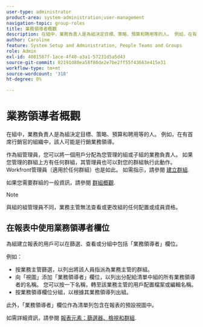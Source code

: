 ```yaml
---
user-type: administrator
product-area: system-administration;user-management
navigation-topic: group-roles
title: 業務領導者概觀
description: 在組中，業務負責人是為組決定目標、策略、預算和聘用等的人。 例如，在有首席行銷官的組織中，該人可能是行銷業務領導。
author: Caroline
feature: System Setup and Administration, People Teams and Groups
role: Admin
exl-id: 4081587f-1ace-4f40-a3a1-57231d5a5d43
source-git-commit: 02191d80ea58f80de2e7be2ff55f43663e415e31
workflow-type: tm+mt
source-wordcount: '318'
ht-degree: 0%

---
```


# 業務領導者概觀

在組中，業務負責人是為組決定目標、策略、預算和聘用等的人。 例如，在有首席行銷官的組織中，該人可能是行銷業務領導。

作為組管理員，您可以將一個用戶分配為您管理的組或子組的業務負責人。 如果您管理的群組上方有任何群組，其管理員也可以對您的群組執行此動作。 Workfront管理員（適用於任何群組）也是如此。 如需指示，請參閱 [建立群組](../../../administration-and-setup/manage-groups/create-and-manage-groups/create-a-group.md).

如果您需要群組的一般資訊，請參閱 [群組概觀](../../../administration-and-setup/manage-groups/groups-overview/groups.md).

>[!NOTE]
>
>與組的組管理員不同，業務主管無法查看或更改組的任何配置或成員資格。

<!--
>DRAFTED IN FLARE:
>At this point the field is added for mainly reporting purposes.>
>
-->

## 在報表中使用業務領導者欄位

為組建立報表的用戶可以在篩選、查看或分組中包括「業務領導者」欄位。

例如：

* 按業務主管篩選，以列出將該人員指派為業務主管的群組。
* 向「視圖」添加「業務領導者」欄位，以列出分配給清單中組的所有業務領導者的名稱。 您可以按一下名稱，轉至該業務主管的用戶配置檔案或編輯名稱。
* 按業務領導欄位分組，以根據其業務領導列出組。

此外，「業務領導者」欄位作為清單列包含在報表的預設視圖中。

如需詳細資訊，請參閱 [報表元素：篩選器、檢視和群組](../../../reports-and-dashboards/reports/reporting-elements/reporting-elements-filters-views-groupings.md).
